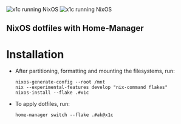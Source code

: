 ![x1c running NixOS](https://imgur.com/a/oIZk2rA)
![x1c running NixOS](https://user-images.githubusercontent.com/42554663/181168480-c05092dd-5914-4f80-954b-f459e7317800.png)

## NixOS dotfiles with Home-Manager

# Installation

- After partitioning, formatting and mounting the filesystems, run:

    ```shell
    nixos-generate-config --root /mnt
    nix --experimental-features develop "nix-command flakes"
    nixos-install --flake .#x1c
    ```

- To apply dotfiles, run:
 
    ```shell
    home-manager switch --flake .#ak@x1c
    ```
